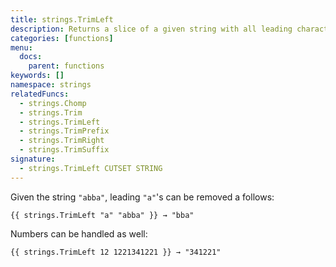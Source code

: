 ```yaml
---
title: strings.TrimLeft
description: Returns a slice of a given string with all leading characters contained in the cutset removed.
categories: [functions]
menu:
  docs:
    parent: functions
keywords: []
namespace: strings
relatedFuncs:
  - strings.Chomp
  - strings.Trim
  - strings.TrimLeft
  - strings.TrimPrefix
  - strings.TrimRight
  - strings.TrimSuffix
signature:
  - strings.TrimLeft CUTSET STRING
---
```


Given the string `"abba"`, leading `"a"`'s can be removed a follows:

```go-html-template
{{ strings.TrimLeft "a" "abba" }} → "bba"
```

Numbers can be handled as well:

```go-html-template
{{ strings.TrimLeft 12 1221341221 }} → "341221"
```
